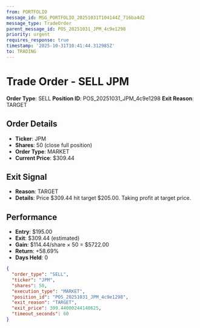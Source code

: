 ```yaml
---
from: PORTFOLIO
message_id: MSG_PORTFOLIO_20251031T104144Z_716ba4d2
message_type: TradeOrder
parent_message_id: POS_20251031_JPM_4c9e1298
priority: urgent
requires_response: true
timestamp: '2025-10-31T10:41:44.312985Z'
to: TRADING
---
```


# Trade Order - SELL JPM

**Order Type**: SELL
**Position ID**: POS_20251031_JPM_4c9e1298
**Exit Reason**: TARGET

## Order Details
- **Ticker**: JPM
- **Shares**: 50 (close full position)
- **Order Type**: MARKET
- **Current Price**: $309.44

## Exit Signal
- **Reason**: TARGET
- **Details**: Price $309.44 hit target $205.00. Taking profit at target price.

## Performance
- **Entry**: $195.00
- **Exit**: $309.44 (estimated)
- **Gain**: $114.44/share × 50 = $5722.00
- **Return**: +58.69%
- **Days Held**: 0

```json
{
  "order_type": "SELL",
  "ticker": "JPM",
  "shares": 50,
  "execution_type": "MARKET",
  "position_id": "POS_20251031_JPM_4c9e1298",
  "exit_reason": "TARGET",
  "exit_price": 309.44000244140625,
  "timeout_seconds": 60
}
```
